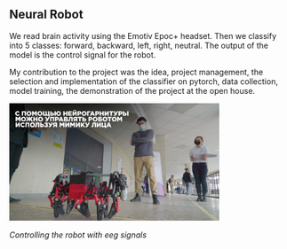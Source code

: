 ## Neural Robot

We read brain activity using the Emotiv Epoc+ headset. Then we classify into 5 classes: forward, backward, left, right,
neutral. The output of the model is the control signal for the robot.

My contribution to the project was the idea, project management, the selection and implementation of the classifier on
pytorch, data collection, model training, the demonstration of the project at the open house.

<img src="https://github.com/Yessense/Yessense/blob/main/projects/neural_robot/neural_robot.png?raw=true" alt="Controlling the robot with eeg signals"
width=75% >

*Controlling the robot with eeg signals*

